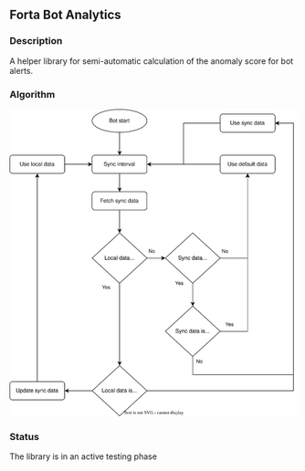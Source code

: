 ## Forta Bot Analytics

### Description
A helper library for semi-automatic calculation of the anomaly score for bot alerts.

### Algorithm

![Working algorithm](./blob/algorithm.svg)

### Status

The library is in an active testing phase